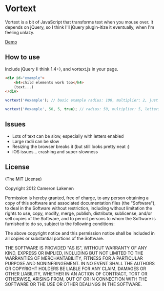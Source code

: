 # Vortext

Vortext is a bit of JavaScript that transforms text when you mouse over. It depends on jQuery, so I think I'll jQuery plugin-itize it eventually, when I'm feeling unlazy.

[Demo](http://lakenen.com/vortext)

## How to use

Include jQuery (I think 1.4+), and vortext.js in your page.

```html
<div id="example">
	<h4>child elements work too</h4>
	(text...)
</div>
```
```js
vortext('#example'); // basic example radius: 100, multiplier: 2, just words

vortext('#example', 50, 5, true); // radius: 50, multiplier: 5, letters
```

## Issues

* Lots of text can be slow, especially with letters enabled
* Large radii can be slow
* Resizing the browser breaks it (but still looks pretty neat :)
* iOS issues... crashing and super-slowness


## License 

(The MIT License)

Copyright 2012 Cameron Lakenen

Permission is hereby granted, free of charge, to any person obtaining
a copy of this software and associated documentation files (the
"Software"), to deal in the Software without restriction, including
without limitation the rights to use, copy, modify, merge, publish,
distribute, sublicense, and/or sell copies of the Software, and to
permit persons to whom the Software is furnished to do so, subject to
the following conditions:

The above copyright notice and this permission notice shall be
included in all copies or substantial portions of the Software.

THE SOFTWARE IS PROVIDED "AS IS", WITHOUT WARRANTY OF ANY KIND,
EXPRESS OR IMPLIED, INCLUDING BUT NOT LIMITED TO THE WARRANTIES OF
MERCHANTABILITY, FITNESS FOR A PARTICULAR PURPOSE AND
NONINFRINGEMENT. IN NO EVENT SHALL THE AUTHORS OR COPYRIGHT HOLDERS BE
LIABLE FOR ANY CLAIM, DAMAGES OR OTHER LIABILITY, WHETHER IN AN ACTION
OF CONTRACT, TORT OR OTHERWISE, ARISING FROM, OUT OF OR IN CONNECTION
WITH THE SOFTWARE OR THE USE OR OTHER DEALINGS IN THE SOFTWARE.
